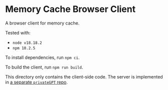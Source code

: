 # Memory Cache Browser Client

A browser client for memory cache.

Tested with:

- `node v18.18.2`
- `npm 10.2.5`

To install dependencies, run `npm ci`.

To build the client, run `npm run build`.

This directory only contains the client-side code. The server is implemented in [a separate `privateGPT` repo](https://github.com/johnshaughnessy/privateGPT).
